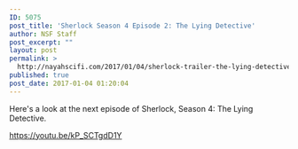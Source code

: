 ```yaml
---
ID: 5075
post_title: 'Sherlock Season 4 Episode 2: The Lying Detective'
author: NSF Staff
post_excerpt: ""
layout: post
permalink: >
  http://nayahscifi.com/2017/01/04/sherlock-trailer-the-lying-detective-series-4-episode-2-bbc-one/
published: true
post_date: 2017-01-04 01:20:04
---
```

Here's a look at the next episode of Sherlock, Season 4: The Lying Detective.

https://youtu.be/kP_SCTgdD1Y